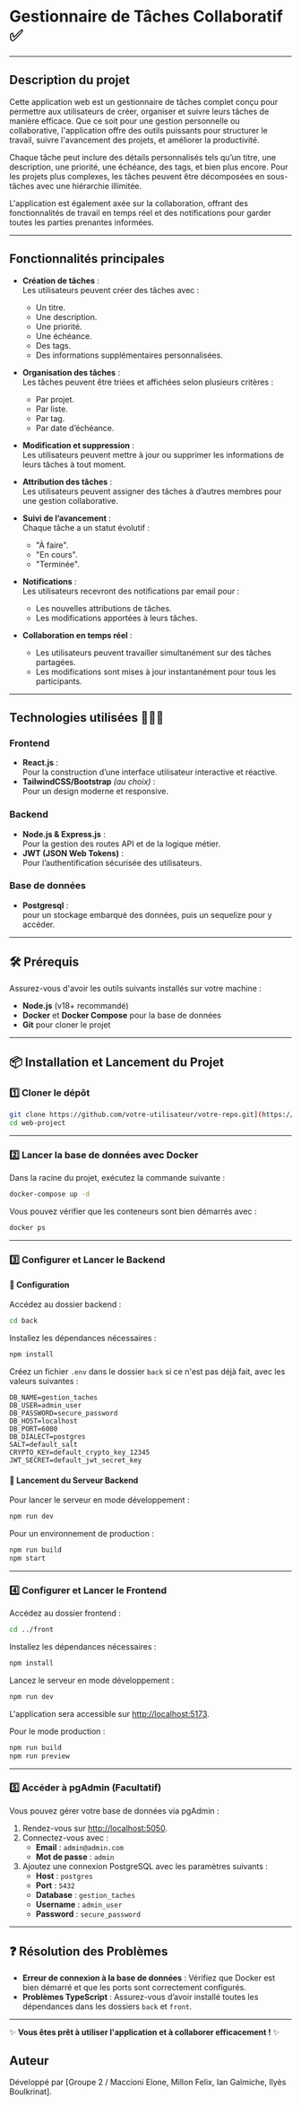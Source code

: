 # Gestionnaire de Tâches Collaboratif ✅

---

## Description du projet

Cette application web est un gestionnaire de tâches complet conçu pour permettre aux utilisateurs de créer, organiser et suivre leurs tâches de manière efficace. Que ce soit pour une gestion personnelle ou collaborative, l'application offre des outils puissants pour structurer le travail, suivre l'avancement des projets, et améliorer la productivité.

Chaque tâche peut inclure des détails personnalisés tels qu’un titre, une description, une priorité, une échéance, des tags, et bien plus encore. Pour les projets plus complexes, les tâches peuvent être décomposées en sous-tâches avec une hiérarchie illimitée. 

L'application est également axée sur la collaboration, offrant des fonctionnalités de travail en temps réel et des notifications pour garder toutes les parties prenantes informées.

---

## Fonctionnalités principales
- **Création de tâches** :  
  Les utilisateurs peuvent créer des tâches avec :
  - Un titre.
  - Une description.
  - Une priorité.
  - Une échéance.
  - Des tags.
  - Des informations supplémentaires personnalisées.

- **Organisation des tâches** :  
  Les tâches peuvent être triées et affichées selon plusieurs critères :
  - Par projet.
  - Par liste.
  - Par tag.
  - Par date d’échéance.

- **Modification et suppression** :  
  Les utilisateurs peuvent mettre à jour ou supprimer les informations de leurs tâches à tout moment.

- **Attribution des tâches** :  
  Les utilisateurs peuvent assigner des tâches à d’autres membres pour une gestion collaborative.

- **Suivi de l’avancement** :  
  Chaque tâche a un statut évolutif :  
  - "À faire".
  - "En cours".
  - "Terminée".

- **Notifications** :  
  Les utilisateurs recevront des notifications par email pour :  
  - Les nouvelles attributions de tâches.
  - Les modifications apportées à leurs tâches.

- **Collaboration en temps réel** :  
  - Les utilisateurs peuvent travailler simultanément sur des tâches partagées.
  - Les modifications sont mises à jour instantanément pour tous les participants.

---

## Technologies utilisées 🧑🏽‍💻
### Frontend
- **React.js** :  
  Pour la construction d’une interface utilisateur interactive et réactive.
- **TailwindCSS/Bootstrap** *(au choix)* :  
  Pour un design moderne et responsive.

### Backend
- **Node.js & Express.js** :  
  Pour la gestion des routes API et de la logique métier.
- **JWT (JSON Web Tokens)** :  
  Pour l’authentification sécurisée des utilisateurs.
  

### Base de données
- **Postgresql** :  
  pour un stockage embarqué des données, puis un sequelize pour y accéder.

---

## 🛠 Prérequis

Assurez-vous d'avoir les outils suivants installés sur votre machine :

- **Node.js** (v18+ recommandé)
- **Docker** et **Docker Compose** pour la base de données
- **Git** pour cloner le projet

---

## 📦 Installation et Lancement du Projet

### 1️⃣ Cloner le dépôt

```bash
git clone https://github.com/votre-utilisateur/votre-repo.git](https://github.com/e-maccioni26/web-project.git
cd web-project
```

---

### 2️⃣ Lancer la base de données avec Docker

Dans la racine du projet, exécutez la commande suivante :

```bash
docker-compose up -d
```

Vous pouvez vérifier que les conteneurs sont bien démarrés avec :

```bash
docker ps
```

---

### 3️⃣ Configurer et Lancer le Backend

#### 🔧 Configuration

Accédez au dossier backend :

```bash
cd back
```

Installez les dépendances nécessaires :

```bash
npm install
```

Créez un fichier `.env` dans le dossier `back` si ce n'est pas déjà fait, avec les valeurs suivantes :

```env
DB_NAME=gestion_taches
DB_USER=admin_user
DB_PASSWORD=secure_password
DB_HOST=localhost
DB_PORT=6000
DB_DIALECT=postgres
SALT=default_salt
CRYPTO_KEY=default_crypto_key_12345
JWT_SECRET=default_jwt_secret_key
```

#### 🚀 Lancement du Serveur Backend

Pour lancer le serveur en mode développement :

```bash
npm run dev
```

Pour un environnement de production :

```bash
npm run build
npm start
```

---

### 4️⃣ Configurer et Lancer le Frontend

Accédez au dossier frontend :

```bash
cd ../front
```

Installez les dépendances nécessaires :

```bash
npm install
```

Lancez le serveur en mode développement :

```bash
npm run dev
```

L'application sera accessible sur [http://localhost:5173](http://localhost:5173).

Pour le mode production :

```bash
npm run build
npm run preview
```

---

### 5️⃣ Accéder à pgAdmin (Facultatif)

Vous pouvez gérer votre base de données via pgAdmin :

1. Rendez-vous sur [http://localhost:5050](http://localhost:5050).
2. Connectez-vous avec :
   - **Email** : `admin@admin.com`
   - **Mot de passe** : `admin`
3. Ajoutez une connexion PostgreSQL avec les paramètres suivants :
   - **Host** : `postgres`
   - **Port** : `5432`
   - **Database** : `gestion_taches`
   - **Username** : `admin_user`
   - **Password** : `secure_password`

---

## ❓ Résolution des Problèmes

- **Erreur de connexion à la base de données** : Vérifiez que Docker est bien démarré et que les ports sont correctement configurés.
- **Problèmes TypeScript** : Assurez-vous d’avoir installé toutes les dépendances dans les dossiers `back` et `front`.

---

✨ **Vous êtes prêt à utiliser l'application et à collaborer efficacement !** ✨


## Auteur
Développé par [Groupe 2 / Maccioni Elone, Millon Felix, Ian Galmiche, Ilyès Boulkrinat].  

  

